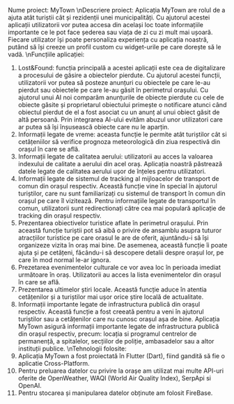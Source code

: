   Nume proiect: MyTown
  \nDescriere proiect:
  Aplicația MyTown are rolul de a ajuta atât turiștii cât și rezidenții unei municipalități. Cu ajutorul acestei aplicații utilizatorii vor putea accesa din același loc toate informațiile importante ce le pot face șederea sau viața de zi cu zi mult mai ușoară. Fiecare utilizator își poate personaliza experiența cu aplicația noastră, putând să își creeze un profil custom cu widget-urile pe care dorește să le vadă.
 \nFuncțiile aplicației:
1. Lost&Found: funcția principală a acestei aplicații este cea de digitalizare a procesului de găsire a obiectelor pierdute. Cu ajutorul acestei funcții, utilizatorii vor putea să posteze anunțuri cu obiectele pe care le-au pierdut sau obiectele pe care le-au găsit în perimetrul orașului. Cu ajutorul unui AI noi comparăm anunțurile de obiecte pierdute cu cele de obiecte găsite și proprietarul obiectului primește o notificare atunci când obiectul pierdut de el a fost asociat cu un anunț al unui obiect găsit de altă persoană. Prin integrarea AI-ului evităm abuzul unor utilizatori care ar putea să își înșusească obiecte care nu le aparțin.
2. Informații legate de vreme: aceasta funcție le permite atât turiștilor cât si cetățeniilor să verifice prognoza meteorologică din ziua respectivă din orașul în care se află.
3. Informații legate de calitatea aerului: utilizatorii au acces la valoarea indexului de calitate a aerului din acel oraș. Aplicația noastră păstrează datele legate de calitatea aerului ușor de înțeles pentru utilizatori.
4. Informații legate de sistemul de tracking al mijloacelor de transport de comun din orașul respectiv. Această funcție vine în special în ajutorul  turiștilor, care nu sunt familiarizați cu sistemul de transport în comun din orașul pe care îl vizitează. Pentru informațiile legate de transportul în comun, utilizatorii sunt redirectionați către cea mai populară aplicație de tracking din orașul respectiv.
5. Prezentarea obiectivelor turistice aflate în perimetrul orașului. Prin această funcție turiștii pot să aibă o privire de ansamblu asupra tuturor atracțiilor turistice pe care orasul le are de oferit, ajuntându-i să își organizeze vizita în oraș mai bine. De asemenea, această funcție îi poate ajuta și pe cetățeni, făcându-i să descopere detalii despre orașul lor, pe care în mod normal le-ar ignora.
6. Prezetarea evenimentelor culturale ce vor avea loc în perioada imediat următoare în oraș. Utilizatorii au acces la lista evenimentelor din orașul în care se află.
7. Prezentarea ultimelor știri locale. Această funcție aduce în atentia cetățenilor și a turiștilor mai ușor orice știre locală de actualitate.
8. Informații importante legate de infrastructura publică din orașul respectiv. Această funcție a fost creeată pentru a veni în ajutorul turiștilor sau a cetățenilor care nu cunosc orașul așa de bine. Aplicația MyTown asigură informații importante legate de infrastructura publică din orașul respectiv, precum: locația si programul centrelor de permanență, a spitalelor, secțiilor de poliție, ambasadelor sau a altor instituții publice.
   \nTehnologii folosite:
1. Aplicația MyTown a fost proiectată în Flutter (Dart), fiind gandită să fie o aplicatie Cross-Platform.
2. Pentru preluarea datelor cu privire la orașe am utilizat mai multe API-uri oferite de OpenWeather, WAQI (World Air Quality Index), SerpApi si OpenAI.
3. Pentru stocarea și manipularea datelor obținute am folosit FireBase.

